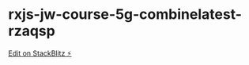 # rxjs-jw-course-5g-combinelatest-rzaqsp

[Edit on StackBlitz ⚡️](https://stackblitz.com/edit/rxjs-jw-course-5g-combinelatest-rzaqsp)
